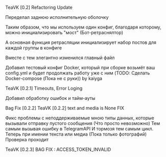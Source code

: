 

TeaVK [0.2] Refactoring Update

Переделал заднюю исполнительную оболочку

  Таким образом, что мы используем один конфиг, благодаря которому, можно инициализировать "мост" (Бот-ретраснялтор)

  А основная функция ретрасляции инициализирует набор постов для каждой группы в конфиге

Вместе с тем элегантно изменился главный файл

Добавил тестовый конфиг Docker, который при сборке возьмёт ваш config.yml и будет продолжать работу уже с ним
  (TODO: Сделать Docker-compose (Пока не с руки)) by kaiyga


TeaVK [0.2.1] Timeouts, Error Loging

Добавил обработку ошибок и тайм-ауты


Bag Fix [0.2.2]
TeaVK [0.2.2] text and media is None FIX

Фикс проблемы с неподдерживаемые мною типы данных, которые вызывали отправку пустого сообщения (Что просто невозможно)
Тем самым вызывая ошибку в  TelegramAPI
И тормозя тем самым цикл.
Теперь при имении текста или медиа (Пока только фотографий)
Проверка проходит

TeaVK [0.2.3] BAG FIX : ACCESS_TOKEN_INVALID